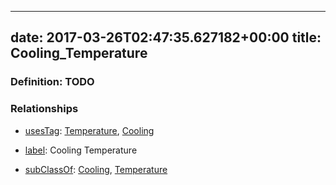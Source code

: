 
---
date: 2017-03-26T02:47:35.627182+00:00
title: Cooling_Temperature
---
### Definition: TODO

### Relationships

* [usesTag](https://brickschema.org/schema/1.0/BrickFrame#usesTag): [Temperature](https://brickschema.org/schema/1.0/BrickTag#Temperature), [Cooling](https://brickschema.org/schema/1.0/BrickTag#Cooling)

* [label](http://www.w3.org/2000/01/rdf-schema#label): Cooling Temperature

* [subClassOf](http://www.w3.org/2000/01/rdf-schema#subClassOf): [Cooling](https://brickschema.org/schema/1.0/Brick#Cooling), [Temperature](https://brickschema.org/schema/1.0/Brick#Temperature)
